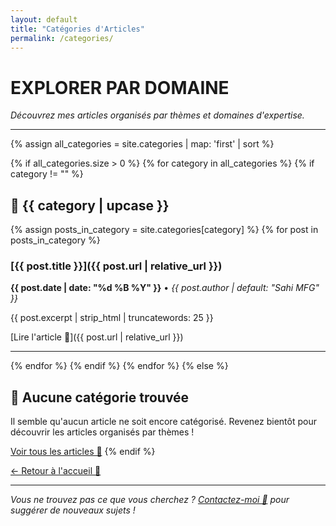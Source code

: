```yaml
---
layout: default
title: "Catégories d'Articles"
permalink: /categories/
---
```


# EXPLORER PAR DOMAINE

*Découvrez mes articles organisés par thèmes et domaines d'expertise.*

---

{% assign all_categories = site.categories | map: 'first' | sort %}

{% if all_categories.size > 0 %}
{% for category in all_categories %}
  {% if category != "" %}
## 📂 {{ category | upcase }}

{% assign posts_in_category = site.categories[category] %}
{% for post in posts_in_category %}
### [{{ post.title }}]({{ post.url | relative_url }})
**{{ post.date | date: "%d %B %Y" }}** • *{{ post.author | default: "Sahi MFG" }}*

{{ post.excerpt | strip_html | truncatewords: 25 }}

[Lire l'article 🚀]({{ post.url | relative_url }})

---
{% endfor %}
  {% endif %}
{% endfor %}
{% else %}
## 📝 Aucune catégorie trouvée

Il semble qu'aucun article ne soit encore catégorisé. Revenez bientôt pour découvrir les articles organisés par thèmes !

[Voir tous les articles 🚀](/)
{% endif %}

[← Retour à l'accueil 🚀](/)

---

*Vous ne trouvez pas ce que vous cherchez ? [Contactez-moi 🚀](mailto:mohamedfrancissahi@gmail.com) pour suggérer de nouveaux sujets !*